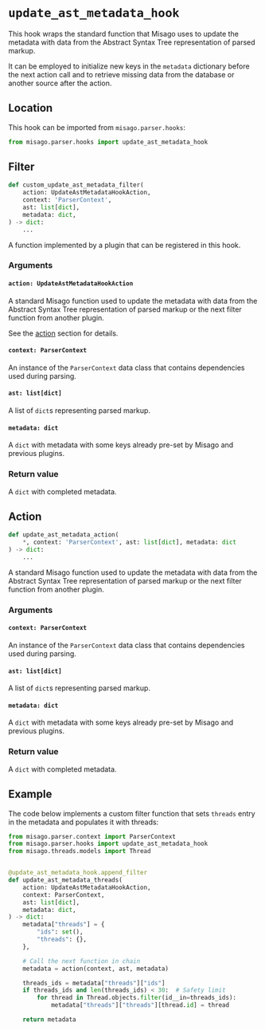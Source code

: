 # `update_ast_metadata_hook`

This hook wraps the standard function that Misago uses to update the metadata with data from the Abstract Syntax Tree representation of parsed markup.

It can be employed to initialize new keys in the `metadata` dictionary before the next action call and to retrieve missing data from the database or another source after the action.


## Location

This hook can be imported from `misago.parser.hooks`:

```python
from misago.parser.hooks import update_ast_metadata_hook
```


## Filter

```python
def custom_update_ast_metadata_filter(
    action: UpdateAstMetadataHookAction,
    context: 'ParserContext',
    ast: list[dict],
    metadata: dict,
) -> dict:
    ...
```

A function implemented by a plugin that can be registered in this hook.


### Arguments

#### `action: UpdateAstMetadataHookAction`

A standard Misago function used to update the metadata with data from the Abstract Syntax Tree representation of parsed markup or the next filter function from another plugin.

See the [action](#action) section for details.


#### `context: ParserContext`

An instance of the `ParserContext` data class that contains dependencies used during parsing.


#### `ast: list[dict]`

A list of `dict`s representing parsed markup.


#### `metadata: dict`

A `dict` with metadata with some keys already pre-set by Misago and previous plugins.


### Return value

A `dict` with completed metadata.


## Action

```python
def update_ast_metadata_action(
    *, context: 'ParserContext', ast: list[dict], metadata: dict
) -> dict:
    ...
```

A standard Misago function used to update the metadata with data from the Abstract Syntax Tree representation of parsed markup or the next filter function from another plugin.


### Arguments

#### `context: ParserContext`

An instance of the `ParserContext` data class that contains dependencies used during parsing.


#### `ast: list[dict]`

A list of `dict`s representing parsed markup.


#### `metadata: dict`

A `dict` with metadata with some keys already pre-set by Misago and previous plugins.


### Return value

A `dict` with completed metadata.


## Example

The code below implements a custom filter function that sets `threads` entry in the metadata and populates it with threads:

```python
from misago.parser.context import ParserContext
from misago.parser.hooks import update_ast_metadata_hook
from misago.threads.models import Thread


@update_ast_metadata_hook.append_filter
def update_ast_metadata_threads(
    action: UpdateAstMetadataHookAction,
    context: ParserContext,
    ast: list[dict],
    metadata: dict,
) -> dict:
    metadata["threads"] = {
        "ids": set(),
        "threads": {},
    },

    # Call the next function in chain
    metadata = action(context, ast, metadata)

    threads_ids = metadata["threads"]["ids"]
    if threads_ids and len(threads_ids) < 30:  # Safety limit
        for thread in Thread.objects.filter(id__in=threads_ids):
            metadata["threads"]["threads"][thread.id] = thread

    return metadata
```
